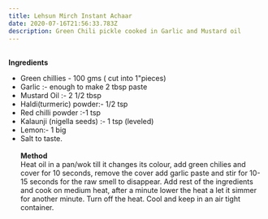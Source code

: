 ```yaml
---
title: Lehsun Mirch Instant Achaar
date: 2020-07-16T21:56:33.783Z
description: Green Chili pickle cooked in Garlic and Mustard oil
---
```

\
**Ingredients**

* Green chillies - 100 gms ( cut into 1"pieces)
* Garlic :- enough to make 2 tbsp paste
* Mustard Oil :- 2 1/2 tbsp
* Haldi(turmeric) powder:- 1/2 tsp
* Red chilli powder :-1 tsp
* Kalaunji (nigella seeds) :- 1 tsp (leveled)
* Lemon:- 1 big
* Salt to taste.\
  \
  **Method**\
  Heat oil in a pan/wok till it changes its colour, add green chilies and cover for 10 seconds, remove the cover add garlic paste and stir for 10-15 seconds for the raw smell to disappear. Add rest of the ingredients and cook on medium heat, after a minute lower the heat a let it simmer for another minute. Turn off the heat. Cool and keep in an air tight container.